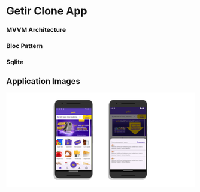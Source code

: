 # Getir Clone App

### MVVM Architecture
### Bloc Pattern
### Sqlite



## Application Images
![Home](project_image/getir_App.png)
